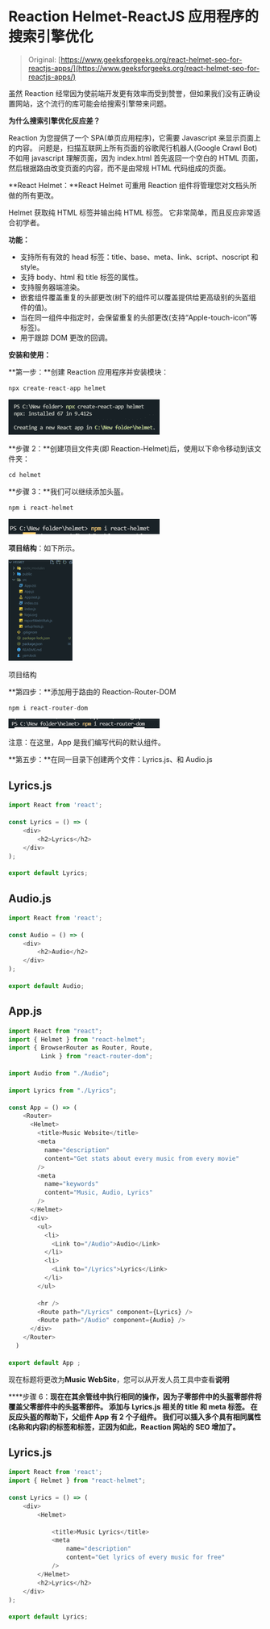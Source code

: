 # Reaction Helmet-ReactJS 应用程序的搜索引擎优化

> Original: [https://www.geeksforgeeks.org/react-helmet-seo-for-reactjs-apps/](https://www.geeksforgeeks.org/react-helmet-seo-for-reactjs-apps/)

虽然 Reaction 经常因为使前端开发更有效率而受到赞誉，但如果我们没有正确设置网站，这个流行的库可能会给搜索引擎带来问题。

**为什么搜索引擎优化反应差？**

Reaction 为您提供了一个 SPA(单页应用程序)，它需要 Javascript 来显示页面上的内容。 问题是，扫描互联网上所有页面的谷歌爬行机器人(Google Crawl Bot)不如用 javascript 理解页面，因为 index.html 首先返回一个空白的 HTML 页面，然后根据路由改变页面的内容，而不是由常规 HTML 代码组成的页面。

**React Helmet：**React Helmet 可重用 Reaction 组件将管理您对文档头所做的所有更改。

Helmet 获取纯 HTML 标签并输出纯 HTML 标签。 它非常简单，而且反应非常适合初学者。

**功能：**

*   支持所有有效的 head 标签：title、base、meta、link、script、noscript 和 style。
*   支持 body、html 和 title 标签的属性。
*   支持服务器端渲染。
*   嵌套组件覆盖重复的头部更改(树下的组件可以覆盖提供给更高级别的头盔组件的值)。
*   当在同一组件中指定时，会保留重复的头部更改(支持“Apple-touch-icon”等标签)。
*   用于跟踪 DOM 更改的回调。

**安装和使用：**

**第一步：**创建 Reaction 应用程序并安装模块：

```jsx
npx create-react-app helmet
```

![](img/3065a8d4c1f26f6fc8be6a794caf7b3f.png)

**步骤 2：**创建项目文件夹(即 Reaction-Helmet)后，使用以下命令移动到该文件夹：

```jsx
cd helmet
```

**步骤 3：**我们可以继续添加头盔。

```jsx
npm i react-helmet
```

![](img/3a9ca52e6973c35bed3b4d4529a9c1f3.png)

**项目结构**：如下所示。

![](img/93db556cf9b72f3239ba8a58b2ba7bdb.png)

项目结构

**第四步：**添加用于路由的 Reaction-Router-DOM

```jsx
npm i react-router-dom
```

![](img/bb2e015f737975018efbbfe9ffeaa0c1.png)

注意：在这里，App 是我们编写代码的默认组件。

**第五步：**在同一目录下创建两个文件：Lyrics.js、和 Audio.js

## Lyrics.js

```jsx
import React from 'react';

const Lyrics = () => (
    <div>
        <h2>Lyrics</h2>
    </div>
);

export default Lyrics;
```

## Audio.js

```jsx
import React from 'react';

const Audio = () => (
    <div>
        <h2>Audio</h2>
    </div>
);

export default Audio;
```

## App.js

```jsx
import React from "react";
import { Helmet } from "react-helmet";
import { BrowserRouter as Router, Route, 
         Link } from "react-router-dom";

import Audio from "./Audio";

import Lyrics from "./Lyrics";

const App = () => (
    <Router>
      <Helmet>
        <title>Music Website</title>
        <meta
          name="description"
          content="Get stats about every music from every movie"
        />
        <meta
          name="keywords"
          content="Music, Audio, Lyrics"
        />
      </Helmet>
      <div>
        <ul>
          <li>
            <Link to="/Audio">Audio</Link>
          </li>
          <li>
            <Link to="/Lyrics">Lyrics</Link>
          </li>
        </ul>

        <hr />
        <Route path="/Lyrics" component={Lyrics} />
        <Route path="/Audio" component={Audio} />
      </div>
    </Router>
  )

export default App ;
```

现在标题将更改为**Music WebSite**，您可以从开发人员工具中查看**说明**

****步骤 6：**现在在其余管线中执行相同的操作，因为子零部件中的头盔零部件将覆盖父零部件中的头盔零部件。 添加与 Lyrics.js 相关的 title 和 meta 标签。 在反应头盔的帮助下，父组件 App 有 2 个子组件。 我们可以插入多个具有相同属性(名称和内容)的<Head>标签和<meta>标签，正因为如此，Reaction 网站的 SEO 增加了。**

## **Lyrics.js**

```jsx
import React from 'react';
import { Helmet } from "react-helmet";

const Lyrics = () => (
    <div>
        <Helmet>

            <title>Music Lyrics</title>
            <meta
                name="description"
                content="Get lyrics of every music for free"
            />
        </Helmet>
        <h2>Lyrics</h2>
    </div>
);

export default Lyrics;
```